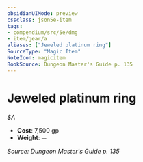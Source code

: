 ```yaml
---
obsidianUIMode: preview
cssclass: json5e-item
tags:
- compendium/src/5e/dmg
- item/gear/a
aliases: ["Jeweled platinum ring"]
SourceType: "Magic Item"
NoteIcon: magicitem
BookSource: Dungeon Master's Guide p. 135
---
```

# Jeweled platinum ring
*$A*  

- **Cost**: 7,500 gp
- **Weight**: ⏤

*Source: Dungeon Master's Guide p. 135*